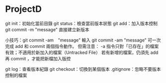 # ProjectD
git init：初始化當前目錄
git status：檢查當前版本狀態
git add：加入版本控制
git commit -m "message" 直接建立新版本

小技巧：git commit -am　"message"
輸入 git commit -am "message" 可一次完成 add 和 commit 兩個指令動作。
但需注意：
-a 指令只對「已存在」的檔案有效；不適用於新加入的檔案（Untracked File）
若有新增的檔案，仍須先 add 再 commit ，才能把新檔加入版控

git log：查看版本紀錄
git checkout：切換到某個版本
.gitignore：忽略不要版本控制的檔案